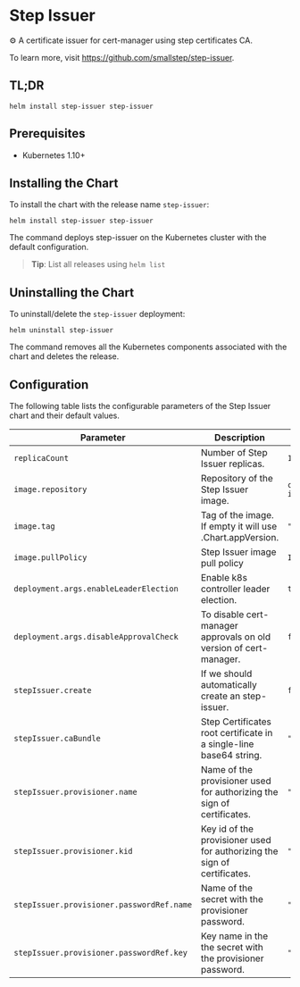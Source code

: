 # Step Issuer

⚙️  A certificate issuer for cert-manager using step certificates CA.

To learn more, visit <https://github.com/smallstep/step-issuer>.

## TL;DR

```console
helm install step-issuer step-issuer
```

## Prerequisites

- Kubernetes 1.10+

## Installing the Chart

To install the chart with the release name `step-issuer`:

```console
helm install step-issuer step-issuer
```

The command deploys step-issuer on the Kubernetes cluster with the default configuration.

> **Tip**: List all releases using `helm list`

## Uninstalling the Chart

To uninstall/delete the `step-issuer` deployment:

```console
helm uninstall step-issuer
```

The command removes all the Kubernetes components associated with the chart and
deletes the release.

## Configuration

The following table lists the configurable parameters of the Step Issuer chart
and their default values.

| Parameter                                 | Description                                                              | Default                             |
| ----------------------------------------- | ------------------------------------------------------------------------ | ----------------------------------- |
| `replicaCount`                            | Number of Step Issuer replicas.                                          | `1`                                 |
| `image.repository`                        | Repository of the Step Issuer image.                                     | `cr.step.sm/smallstep/step-issuer`  |
| `image.tag`                               | Tag of the image. If empty it will use .Chart.appVersion.                | `""`                                |
| `image.pullPolicy`                        | Step Issuer image pull policy                                            | `IfNotPresent`                      |
| `deployment.args.enableLeaderElection`    | Enable k8s controller leader election.                                   | `true`                              |
| `deployment.args.disableApprovalCheck`    | To disable cert-manager approvals on old version of cert-manager.        | `false`                             |
| `stepIssuer.create`                       | If we should automatically create an step-issuer.                        | `false`                             |
| `stepIssuer.caBundle`                     | Step Certificates root certificate in a single-line base64 string.       | `""`                                |
| `stepIssuer.provisioner.name`             | Name of the provisioner used for authorizing the sign of certificates.   | `""`                                |
| `stepIssuer.provisioner.kid`              | Key id of the provisioner used for authorizing the sign of certificates. | `""`                                |
| `stepIssuer.provisioner.passwordRef.name` | Name of the secret with the provisioner password.                        | `""`                                |
| `stepIssuer.provisioner.passwordRef.key`  | Key name in the the secret with the provisioner password.                | `""`                                |
